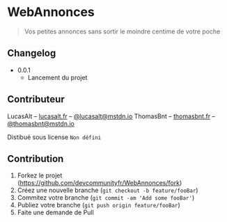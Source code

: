 # WebAnnonces
> Vos petites annonces sans sortir le moindre centime de votre poche

## Changelog
* 0.0.1
    * Lancement du projet

## Contributeur

LucasAlt – [lucasalt.fr](https://lucasalt.fr) – [@lucasalt@mstdn.io](https://mstdn.io/@lucasalt)
ThomasBnt – [thomasbnt.fr](https://thomasbnt.fr) – [@thomasbnt@mstdn.io](https://mstdn.io/@thomasbnt)

Distibué sous license `Non défini`


## Contribution

1. Forkez le projet (<https://github.com/devcommunityfr/WebAnnonces/fork>)
2. Créez une nouvelle branche (`git checkout -b feature/fooBar`)
3. Commitez votre branche (`git commit -am 'Add some fooBar'`)
4. Publiez votre branche (`git push origin feature/fooBar`)
5. Faite une demande de Pull
